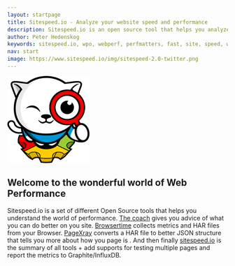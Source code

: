 ```yaml
---
layout: startpage
title: Sitespeed.io - Analyze your website speed and performance
description: Sitespeed.io is an open source tool that helps you analyze and optimize your website speed and performance, based on performance best practices. Run it locally or use it in your continuous integration. Download or fork it on Github!
author: Peter Hedenskog
keywords: sitespeed.io, wpo, webperf, perfmatters, fast, site, speed, web performance optimization, analyze, best practices, continous integration
nav: start
image: https://www.sitespeed.io/img/sitespeed-2.0-twitter.png
---
```

<img src="img/sitespeed.io-logo-large2.png" class="pull-left img-big" alt="Sitespeed.io logo" width="188" height="200" onLoad="window.performance.mark('logoTime');">

## Welcome to the wonderful world of Web Performance

Sitespeed.io is a set of different Open Source tools that helps you understand the world of performance. [The coach](/coach/) gives you advice of what you can do better on you site. [Browsertime](/browsertime/) collects metrics and HAR files from your Browser. [PageXray](/pagexray/) converts a HAR file to better JSON structure that tells you more about how you page is . And then finally [sitespeed.io](/sitespeed.io/) is the summary of all tools + add supports for testing multiple pages and report the metrics to Graphite/InfluxDB.
